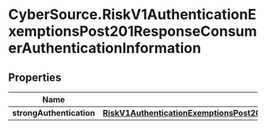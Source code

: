 # CyberSource.RiskV1AuthenticationExemptionsPost201ResponseConsumerAuthenticationInformation

## Properties
Name | Type | Description | Notes
------------ | ------------- | ------------- | -------------
**strongAuthentication** | [**RiskV1AuthenticationExemptionsPost201ResponseConsumerAuthenticationInformationStrongAuthentication**](RiskV1AuthenticationExemptionsPost201ResponseConsumerAuthenticationInformationStrongAuthentication.md) |  | [optional] 


